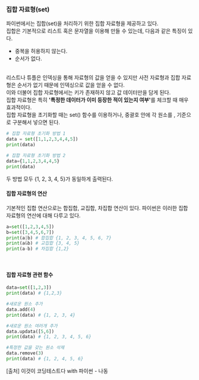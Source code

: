 ### 집합 자료형(set)
파이썬에서는 집합(set)을 처리하기 위한 집합 자료형을 제공하고 있다.<br>
집합은 기본적으로 리스트 혹은 문자열을 이용해 만들 수 있는데, 다음과 같은 특징이 있다.<br>
- 중복을 허용하지 않는다.
- 순서가 없다.
<br>
리스트나 튜플은 인덱싱을 통해 자료형의 값을 얻을 수 있지만 사전 자료형과 집합 자료형은 순서가 없기 때문에 인덱싱으로 값을 얻을 수 없다.<br>
이와 더불어 집합 자료형에서는 키가 존재하지 않고 값 데이터만을 담게 된다.<br>
집합 자료형은 특히 <b>'특정한 데이터가 이미 등장한 적이 있는지 여부'</b>를 체크할 때 매우 효과적이다.<br>
집합 자료형을 초기화할 때는 set() 함수를 이용하거나, 중괄호 안에 각 원소를 , 기준으로 구분해서 넣으면 된다.<br>

```python
# 집합 자료형 초기화 방법 1
data = set([1,1,2,3,4,4,5])
print(data)

# 집합 자료형 초기화 방법 2
data={1,1,2,3,4,4,5}
print(data)
```

두 방법 모두 {1, 2, 3, 4, 5}가 동일하게 출력된다.<br>

#### 집합 자료형의 연산
기본적인 집합 연산으로는 합집합, 교집합, 차집합 연산이 있다. 파이썬은 이러한 집합 자료형의 연산에 대해 다루고 있다.
```python
a=set([1,2,3,4,5])
b=set([3,4,5,6,7])
print(a|b) # 합집합 {1, 2, 3, 4, 5, 6, 7}
print(a&b) # 교집합 {3, 4, 5}
print(a-b) # 차집합 {1,2}
```
<br>

#### 집합 자료형 관련 함수

```python
data=set([1,2,3])
print(data) # {1,2,3}

#새로운 원소 추가
data.add(4)
print(data) # {1, 2, 3, 4}

#새로운 원소 여러개 추가
data.updata([5,6])
print(data) # {1, 2, 3, 4, 5, 6}

#특정한 값을 갖는 원소 삭제
data.remove(3)
print(data) # {1, 2, 4, 5, 6}
```

[출처] 이것이 코딩테스트다 with 파이썬 - 나동
